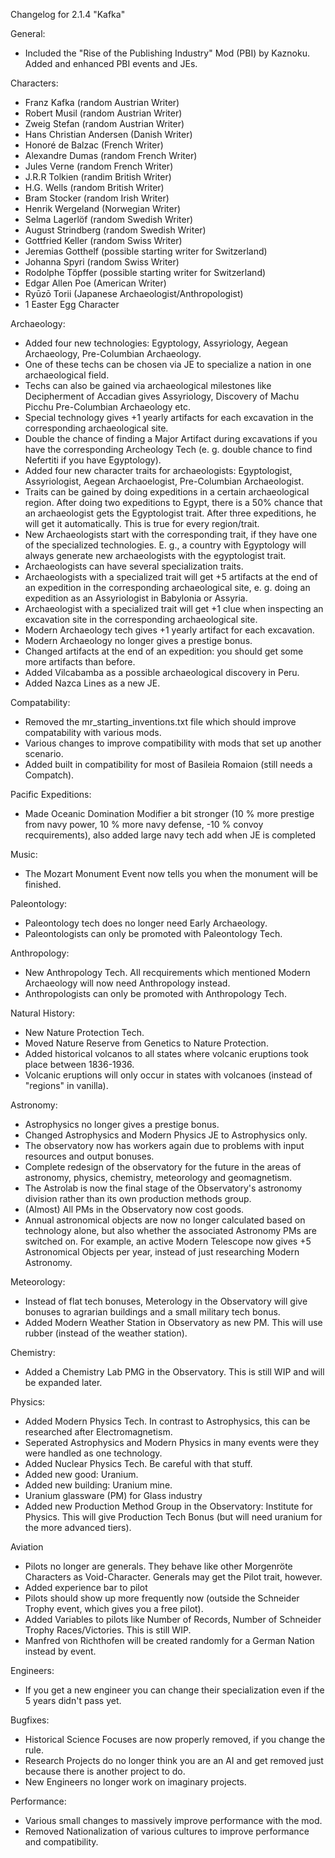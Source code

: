 Changelog for 2.1.4 "Kafka"

General:
- Included the "Rise of the Publishing Industry" Mod (PBI) by Kaznoku. Added and enhanced PBI events and JEs.

Characters:
- Franz Kafka (random Austrian Writer)
- Robert Musil (random Austrian Writer)
- Zweig Stefan (random Austrian Writer)
- Hans Christian Andersen (Danish Writer)
- Honoré de Balzac (French Writer)
- Alexandre Dumas (random French Writer)
- Jules Verne (random French Writer)
- J.R.R Tolkien (randim British Writer)
- H.G. Wells (random British Writer)
- Bram Stocker (random Irish Writer)
- Henrik Wergeland (Norwegian Writer)
- Selma Lagerlöf (random Swedish Writer)
- August Strindberg (random Swedish Writer)
- Gottfried Keller (random Swiss Writer)
- Jeremias Gotthelf (possible starting writer for Switzerland)
- Johanna Spyri (random Swiss Writer)
- Rodolphe Töpffer (possible starting writer for Switzerland)
- Edgar Allen Poe (American Writer)
- Ryūzō Torii (Japanese Archaeologist/Anthropologist)
- 1 Easter Egg Character

Archaeology:
- Added four new technologies: Egyptology, Assyriology, Aegean Archaeology, Pre-Columbian Archaeology.
- One of these techs can be chosen via JE to specialize a nation in one archaeological field.
- Techs can also be gained via archaeological milestones like Decipherment of Accadian gives Assyriology, Discovery of Machu Picchu Pre-Columbian Archaeology etc.
- Special technology gives +1 yearly artifacts for each excavation in the corresponding archaeological site.
- Double the chance of finding a Major Artifact during excavations if you have the corresponding Archeology Tech (e. g. double chance to find Nefertiti if you have Egyptology).
- Added four new character traits for archaeologists: Egyptologist, Assyriologist, Aegean Archaoelogist, Pre-Columbian Archaeologist.
- Traits can be gained by doing expeditions in a certain archaeological region. After doing two expeditions to Egypt, there is a 50% chance that an archaeologist gets the Egyptologist trait. After three expeditions, he will get it automatically. This is true for every region/trait.
- New Archaeologists start with the corresponding trait, if they have one of the specialized technologies. E. g., a country with Egyptology will always generate new archaeologists with the egyptologist trait.
- Archaeologists can have several specialization traits.
- Archaeologists with a specialized trait will get +5 artifacts at the end of an expedition in the corresponding archaeological site, e. g. doing an expedition as an Assyriologist in Babylonia or Assyria.
- Archaeologist with a specialized trait will get +1 clue when inspecting an excavation site in the corresponding archaeological site.
- Modern Archaeology tech gives +1 yearly artifact for each excavation.
- Modern Archaeology no longer gives a prestige bonus.
- Changed artifacts at the end of an expedition: you should get some more artifacts than before.
- Added Vilcabamba as a possible archaeological discovery in Peru.
- Added Nazca Lines as a new JE.

Compatability:
- Removed the mr_starting_inventions.txt file which should improve compatability with various mods.
- Various changes to improve compatibility with mods that set up another scenario.
- Added built in compatibility for most of Basileia Romaion (still needs a Compatch).

Pacific Expeditions:
- Made Oceanic Domination Modifier a bit stronger (10 % more prestige from navy power, 10 % more navy defense, -10 % convoy recquirements), also added large navy tech add when JE is completed

Music:
- The Mozart Monument Event now tells you when the monument will be finished.

Paleontology:
- Paleontology tech does no longer need Early Archaeology.
- Paleontologists can only be promoted with Paleontology Tech.

Anthropology:
- New Anthropology Tech. All recquirements which mentioned Modern Archaeology will now need Anthropology instead.
- Anthropologists can only be promoted with Anthropology Tech.

Natural History:
- New Nature Protection Tech.
- Moved Nature Reserve from Genetics to Nature Protection.
- Added historical volcanos to all states where volcanic eruptions took place between 1836-1936.
- Volcanic eruptions will only occur in states with volcanoes (instead of "regions" in vanilla).

Astronomy:
- Astrophysics no longer gives a prestige bonus.
- Changed Astrophysics and Modern Physics JE to Astrophysics only.
- The observatory now has workers again due to problems with input resources and output bonuses.
- Complete redesign of the observatory for the future in the areas of astronomy, physics, chemistry, meteorology and geomagnetism.
- The Astrolab is now the final stage of the Observatory's astronomy division rather than its own production methods group.
- (Almost) All PMs in the Observatory now cost goods.
- Annual astronomical objects are now no longer calculated based on technology alone, but also whether the associated Astronomy PMs are switched on. For example, an active Modern Telescope now gives +5 Astronomical Objects per year, instead of just researching Modern Astronomy.

Meteorology:
- Instead of flat tech bonuses, Meterology in the Observatory will give bonuses to agrarian buildings and a small military tech bonus.
- Added Modern Weather Station in Observatory as new PM. This will use rubber (instead of the weather station).

Chemistry:
- Added a Chemistry Lab PMG in the Observatory. This is still WIP and will be expanded later.

Physics:
- Added Modern Physics Tech. In contrast to Astrophysics, this can be researched after Electromagnetism.
- Seperated Astrophysics and Modern Physics in many events were they were handled as one technology.
- Added Nuclear Physics Tech. Be careful with that stuff.
- Added new good: Uranium.
- Added new building: Uranium mine.
- Uranium glassware (PM) for Glass industry
- Added new Production Method Group in the Observatory: Institute for Physics. This will give Production Tech Bonus (but will need uranium for the more advanced tiers).

Aviation
- Pilots no longer are generals. They behave like other Morgenröte Characters as Void-Character. Generals may get the Pilot trait, however.
- Added experience bar to pilot
- Pilots should show up more frequently now (outside the Schneider Trophy event, which gives you a free pilot).
- Added Variables to pilots like Number of Records, Number of Schneider Trophy Races/Victories. This is still WIP.
- Manfred von Richthofen will be created randomly for a German Nation instead by event.

Engineers:
- If you get a new engineer you can change their specialization even if the 5 years didn't pass yet.

Bugfixes:
- Historical Science Focuses are now properly removed, if you change the rule.
- Research Projects do no longer think you are an AI and get removed just because there is another project to do.
- New Engineers no longer work on imaginary projects.

Performance:
- Various small changes to massively improve performance with the mod.
- Removed Nationalization of various cultures to improve performance and compatibility.
